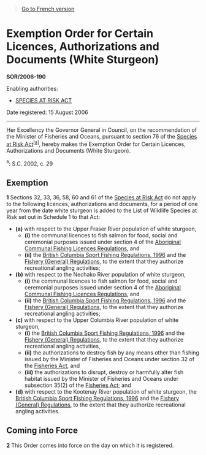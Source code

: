 > [Go to French version](/fr/Règlements/Décrets,%20ordonnances%20et%20règlements%20statutaires/2006/190.md)

# Exemption Order for Certain Licences, Authorizations and Documents (White Sturgeon)

**SOR/2006-190**

Enabling authorities: 
- [SPECIES AT RISK ACT](/en/Acts/Statutes%20of%20Canada/2002/c.%2029.md)

Date registered: 15 August 2006

----------

Her Excellency the Governor General in Council, on the recommendation of the Minister of Fisheries and Oceans, pursuant to section 76 of the [Species at Risk Act](/en/Acts/Statutes%20of%20Canada/2002/c.%2029.md)<sup><a href='#footnotea_e'>[a]</a></sup>, hereby makes the Exemption Order for Certain Licences, Authorizations and Documents (White Sturgeon).

<a name='footnotea_e'><sup>a</sup></a>: S.C. 2002, c. 29<br />




## Exemption


**1** Sections 32, 33, 36, 58, 60 and 61 of the [Species at Risk Act](/en/Acts/Statutes%20of%20Canada/2002/c.%2029.md) do not apply to the following licences, authorizations and documents, for a period of one year from the date white sturgeon is added to the List of Wildlife Species at Risk set out in Schedule 1 to that Act:
- **(a)** with respect to the Upper Fraser River population of white sturgeon,
	- **(i)** the communal licences to fish salmon for food, social and ceremonial purposes issued under section 4 of the [Aboriginal Communal Fishing Licences Regulations](/en/Regulations/Statutory%20Orders%20and%20Regulations/93/332.md), and
	- **(ii)** the [British Columbia Sport Fishing Regulations, 1996](/en/Regulations/Statutory%20Orders%20and%20Regulations/96/137.md) and the [Fishery (General) Regulations](/en/Regulations/Statutory%20Orders%20and%20Regulations/93/53.md), to the extent that they authorize recreational angling activities;
- **(b)** with respect to the Nechako River population of white sturgeon,
	- **(i)** the communal licences to fish salmon for food, social and ceremonial purposes issued under section 4 of the [Aboriginal Communal Fishing Licences Regulations](/en/Regulations/Statutory%20Orders%20and%20Regulations/93/332.md), and
	- **(ii)** the [British Columbia Sport Fishing Regulations, 1996](/en/Regulations/Statutory%20Orders%20and%20Regulations/96/137.md) and the [Fishery (General) Regulations](/en/Regulations/Statutory%20Orders%20and%20Regulations/93/53.md), to the extent that they authorize recreational angling activities;
- **(c)** with respect to the Upper Columbia River population of white sturgeon,
	- **(i)** the [British Columbia Sport Fishing Regulations, 1996](/en/Regulations/Statutory%20Orders%20and%20Regulations/96/137.md) and the [Fishery (General) Regulations](/en/Regulations/Statutory%20Orders%20and%20Regulations/93/53.md), to the extent that they authorize recreational angling activities,
	- **(ii)** the authorizations to destroy fish by any means other than fishing issued by the Minister of Fisheries and Oceans under section 32 of the [Fisheries Act](/en/Acts/Revised%20Statutes%20of%20Canada/F/F-14.md), and
	- **(iii)** the authorizations to disrupt, destroy or harmfully alter fish habitat issued by the Minister of Fisheries and Oceans under subsection 35(2) of the [Fisheries Act](/en/Acts/Revised%20Statutes%20of%20Canada/F/F-14.md); and
- **(d)** with respect to the Kootenay River population of white sturgeon, the [British Columbia Sport Fishing Regulations, 1996](/en/Regulations/Statutory%20Orders%20and%20Regulations/96/137.md) and the [Fishery (General) Regulations](/en/Regulations/Statutory%20Orders%20and%20Regulations/93/53.md), to the extent that they authorize recreational angling activities.




## Coming into Force


**2** This Order comes into force on the day on which it is registered.


